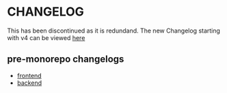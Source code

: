 # CHANGELOG

This has been discontinued as it is redundand. The new Changelog starting with v4 can be viewed [here](https://github.com/adfinis/timed/releases/)

## pre-monorepo changelogs

- [frontend](https://github.com/adfinis/timed-frontend/blob/main/CHANGELOG.md)
- [backend](https://github.com/adfinis/timed-backend/blob/main/CHANGELOG.md)
